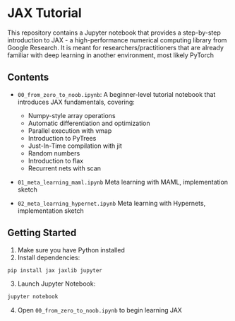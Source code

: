 # JAX Tutorial

This repository contains a Jupyter notebook that provides a step-by-step introduction to JAX - a high-performance numerical computing library from Google Research.
It is meant for researchers/practitioners that are already familiar with deep learning in another environment, most likely PyTorch

## Contents

- `00_from_zero_to_noob.ipynb`: A beginner-level tutorial notebook that introduces JAX fundamentals, covering:
  - Numpy-style array operations
  - Automatic differentiation and optimization
  - Parallel execution with vmap
  - Introduction to PyTrees
  - Just-In-Time compilation with jit
  - Random numbers
  - Introduction to flax
  - Recurrent nets with scan

- `01_meta_learning_maml.ipynb` Meta learning with MAML, implementation sketch

- `02_meta_learning_hypernet.ipynb` Meta learning with Hypernets, implementation sketch

## Getting Started

1. Make sure you have Python installed
2. Install dependencies:
```bash
pip install jax jaxlib jupyter
```

3. Launch Jupyter Notebook:
```bash
jupyter notebook
```

4. Open `00_from_zero_to_noob.ipynb` to begin learning JAX